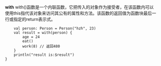 

**with**
with()函数是一个内联函数，它把传入的对象作为接受者，在该函数内可以使用this指代该对象来访问其公有的属性和方法。该函数的返回值为函数块最后一行或指定的return表示式。

```fun main() {
    val person: Person = Person("hzh", 23)
    val result = with(person) {
        age = 24
        eat()
        work(8) // 返回480
    }
    println("result is:$result")
}
```
